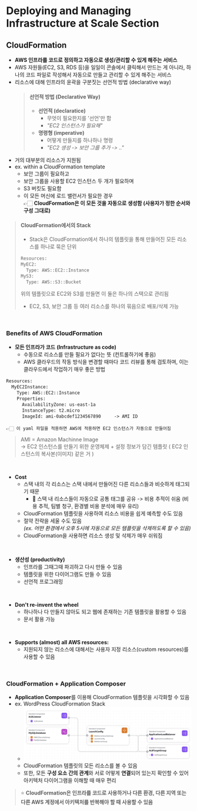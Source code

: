 # Deploying and Managing Infrastructure at Scale Section
## CloudFormation
- **AWS 인프라를 코드로 정의하고 자동으로 생성/관리할 수 있게 해주는 서비스**
- AWS 자원들(EC2, S3, RDS 등)을 일일이 콘솔에서 클릭해서 만드는 게 아니라, 하나의 코드 파일로 작성해서 자동으로 만들고 관리할 수 있게 해주는 서비스
- 리소스에 대해 인프라의 윤곽을 구분짓는 선언적 방법 (declarative way)
  > #### 선언적 방법 (Declarative Way)
  > - **선언적 (declaratice)**
  >     - 무엇이 필요한지를 '선언'만 함
  >     - *"EC2 인스턴스가 필요해"*
  > - **명령형 (imperative)**
  >     - 어떻게 만들지를 하나하나 명령
  >     - *"EC2 생성 -> 보안 그룹 추가 -> .."*
- 거의 대부분의 리소스가 지원됨
- ex. within a CloudFormation template
  - 보안 그룹이 필요하고
  - 보안 그룹을 사용할 EC2 인스턴스 두 개가 필요하며
  - S3 버킷도 필요함
  - 이 모든 머신에 로드 밸런서가 필요한 경우   
     👉🏻 **CloudFormation은 이 모든 것을 자동으로 생성함 (사용자가 정한 순서와 구성 그대로)**   

> #### CloudFormation에서의 Stack
> - Stack은 CloudFormation에서 하나의 템플릿을 통해 만들어진 모든 리소스를 하나로 묶은 단위   
> ```
> Resources:
> MyEC2:
>   Type: AWS::EC2::Instance
> MyS3:
>   Type: AWS::S3::Bucket
> ```
> 위의 템플릿으로 EC2와 S3를 만들면 이 둘은 하나의 스택으로 관리됨
> - EC2, S3, 보안 그룹 등 여러 리소스를 하나의 묶음으로 배포/삭제 가능

<br>   


### Benefits of AWS CloudFormation
- **모든 인프라가 코드** **(Infrastructure as code)**   
  - 수동으로 리소스를 만들 필요가 없다는 뜻 (컨트롤하기에 좋음)   
  - AWS 클라우드의 작동 방식을 변경할 때마다 코드 리뷰를 통해 검토하며, 이는 클라우드에서 작업하기 매우 좋은 방법   
```
Resources:
  MyEC2Instance:
    Type: AWS::EC2::Instance
    Properties:
      AvailabilityZone: us-east-1a
      InstanceType: t2.micro
      ImageId: ami-0abcdef1234567890     -> AMI ID

👉🏻 이 yaml 파일을 적용하면 AWS에 적용하면 EC2 인스턴스가 자동으로 만들어짐
```   
> AMI = Amazon Machinne Image   
> -> EC2 인스턴스를 만들기 위한 운영체제 + 설정 정보가 담긴 템플릿 ( EC2 인스턴스의 복사본(이미지) 같은 거 )

<br>

- **Cost**
  - 스택 내의 각 리소스는 스택 내에서 만들어진 다른 리소스들과 비슷하게 태그되기 때문
    - 🤨 스택 내 리소스들이 자동으로 공통 태그를 공유 -> 비용 추적이 쉬움 (비용 추적, 팀별 청구, 환경별 비용 분석에 매우 유리)
  - CloudFormation 템플릿을 사용하여 리소스 비용을 쉽게 예측할 수도 있음
  - 절약 전략을 세울 수도 있음   
    *(ex. 어떤 환경에서 오후 5시에 자동으로 모든 템플릿을 삭제하도록 할 수 있음)*   
  - CloudFormation을 사용하면 리소스 생성 및 삭제가 매우 쉬워짐
<br>

- **생산성 (productivity)**
  - 인프라를 그때그때 파괴하고 다시 만들 수 있음
  - 템플릿을 위한 다이어그램도 만들 수 있음
  - 선언적 프로그래밍 
<br>

- **Don't re-invent the wheel**
  - 하나하나 다 만들지 않아도 되고 웹에 존재하는 기존 템플릿을 활용할 수 있음
  - 문서 활용 가능
<br>

- **Supports (almost) all AWS resources:** 
  - 지원되지 않는 리소스에 대해서는 사용자 지정 리소스(custom resources)를 사용할 수 있음   
<br>   


### CloudFormation + Application Composer
- **Application Composer**를 이용해 CloudFormation 템플릿을 시각화할 수 있음   
- ex. WordPress CloudFormation Stack
  - ![alt text](images/template.png)   
  - CloudFormation 템플릿의 모든 리소스를 볼 수 있음
  - 또한, 모든 **구성 요소 간의 관계**와 서로 어떻게 **연결**되어 있는지 확인할 수 있어 아키텍처 다이어그램을 이해할 때 매우 편리

> ⭐️ **CloudFormation은 인프라를 코드로 사용하거나 다른 환경, 다른 지역 또는 다른 AWS 계정에서 아키텍처를 반복해야 할 때 사용할 수 있음**